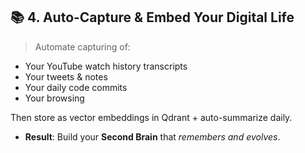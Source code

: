 ## 📚 4. **Auto-Capture & Embed Your Digital Life**

> Automate capturing of:

- Your YouTube watch history transcripts
- Your tweets & notes
- Your daily code commits
- Your browsing

Then store as vector embeddings in Qdrant + auto-summarize daily.

- **Result**: Build your **Second Brain** that _remembers and evolves_.

